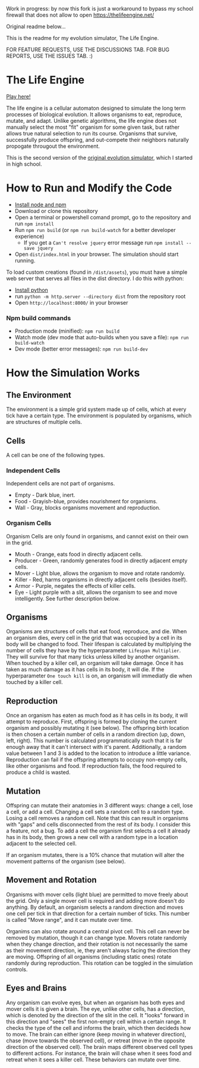 Work in progress: by now this fork is just a workaround to bypass my school firewall that does not allow to open https://thelifeengine.net/

Original readme below...




This is the readme for my evolution simulator, The Life Engine. 

FOR FEATURE REQUESTS, USE THE DISCUSSIONS TAB. FOR BUG REPORTS, USE THE ISSUES TAB. :)

# The Life Engine
[Play here!](https://thelifeengine.net/)

The life engine is a cellular automaton designed to simulate the long term processes of biological evolution. It allows organisms to eat, reproduce, mutate, and adapt.
Unlike genetic algorithms, the life engine does not manually select the most "fit" organism for some given task, but rather allows true natural selection to 
run its course. Organisms that survive, successfully produce offspring, and out-compete their neighbors naturally propogate througout the environment.

This is the second version of the [original evolution simulator](https://github.com/MaxRobinsonTheGreat/EvolutionSimulator), which I started in high school.


# How to Run and Modify the Code
 - [Install node and npm](https://nodejs.org/en/download/)
 - Download or clone this repository
 - Open a terminal or powershell comand prompt, go to the repository and run `npm install`
 - Run `npm run build` (or `npm run build-watch` for a better developer experience)
   - If you get a `Can't resolve jquery` error message run `npm install --save jquery`
 - Open `dist/index.html` in your browser. The simulation should start running.

To load custom creations (found in `/dist/assets`), you must have a simple web server that serves all files in the dist directory. I do this with python:
 - [Install python](https://www.python.org/downloads/)
 - run `python -m http.server --directory dist` from the repository root
 - Open `http://localhost:8000/` in your browser

### Npm build commands
- Production mode (minified): `npm run build`
- Watch mode (dev mode that auto-builds when you save a file): `npm run build-watch`
- Dev mode (better error messages): `npm run build-dev` 


# How the Simulation Works
## The Environment
The environment is a simple grid system made up of cells, which at every tick have a certain type. The environment is populated by organisms, which are structures of multiple cells.

## Cells
A cell can be one of the following types.
### Independent Cells
Independent cells are not part of organisms. 
- Empty - Dark blue, inert.
- Food - Grayish-blue, provides nourishment for organisms.
- Wall - Gray, blocks organisms movement and reproduction.
### Organism Cells
Organism Cells are only found in organisms, and cannot exist on their own in the grid.
- Mouth - Orange, eats food in directly adjacent cells.
- Producer - Green, randomly generates food in directly adjacent empty cells.
- Mover - Light blue, allows the organism to move and rotate randomly.
- Killer - Red, harms organisms in directly adjacent cells (besides itself).
- Armor - Purple, negates the effects of killer cells.
- Eye - Light purple with a slit, allows the organism to see and move intelligently. See further description below.

## Organisms
Organisms are structures of cells that eat food, reproduce, and die.
When an organism dies, every cell in the grid that was occupied by a cell in its body will be changed to food.
Their lifespan is calculated by multiplying the number of cells they have by the hyperparameter `Lifespan Multiplier`. They will survive for that many ticks unless killed by another organism.
When touched by a killer cell, an organism will take damage. Once it has taken as much damage as it has cells in its body, it will die. If the hyperparameter `One touch kill` is on, an organism will immediatly die when touched by a killer cell.

## Reproduction
Once an organism has eaten as much food as it has cells in its body, it will attempt to reproduce. 
First, offspring is formed by cloning the current organism and possibly mutating it (see below).
The offspring birth location is then chosen a certain number of cells in a random direction (up, down, left, right). This number is calculated programmatically such that it is far enough away that it can't intersect with it's parent.
Additionally, a random value between 1 and 3 is added to the location to introduce a little variance.
Reproduction can fail if the offspring attempts to occupy non-empty cells, like other organisms and food. If reproduction fails, the food required to produce a child is wasted.

## Mutation
Offspring can mutate their anatomies in 3 different ways: change a cell, lose a cell, or add a cell. Changing a cell sets a random cell to a random type. Losing a cell removes a random cell. Note that this can result in organisms with "gaps" and cells disconnected from the rest of its body. I consider this a feature, not a bug.
To add a cell the organism first selects a cell it already has in its body, then grows a new cell with a random type in a location adjacent to the selected cell.

If an organism mutates, there is a 10% chance that mutation will alter the movement patterns of the organism (see below).

## Movement and Rotation
Organisms with mover cells (light blue) are permitted to move freely about the grid. Only a single mover cell is required and adding more doesn't do anything. By default, an organism selects a random direction and moves one cell per tick in that direction for a certain number of ticks. This number is called "Move range", and it can mutate over time.

Organims can also rotate around a central pivot cell. This cell can never be removed by mutation, though it can change type. Movers rotate randomly when they change direction, and their rotation is not necessarily the same as their movement direction, ie, they aren't always facing the direction they are moving. Offspring of all organisms (including static ones) rotate randomly during reproduction. This rotation can be toggled in the simulation controls.

## Eyes and Brains
Any organism can evolve eyes, but when an organism has both eyes and mover cells it is given a brain. The eye, unlike other cells, has a direction, which is denoted by the direction of the slit in the cell. It "looks" forward in this direction and "sees" the first non-empty cell within a certain range. It checks the type of the cell and informs the brain, which then decideds how to move. The brain can either ignore (keep moving in whatever direction), chase (move towards the observed cell), or retreat (move in the opposite direction of the observed cell). The brain maps different observed cell types to different actions. For instance, the brain will chase when it sees food and retreat when it sees a killer cell. These behaviors can mutate over time. 
